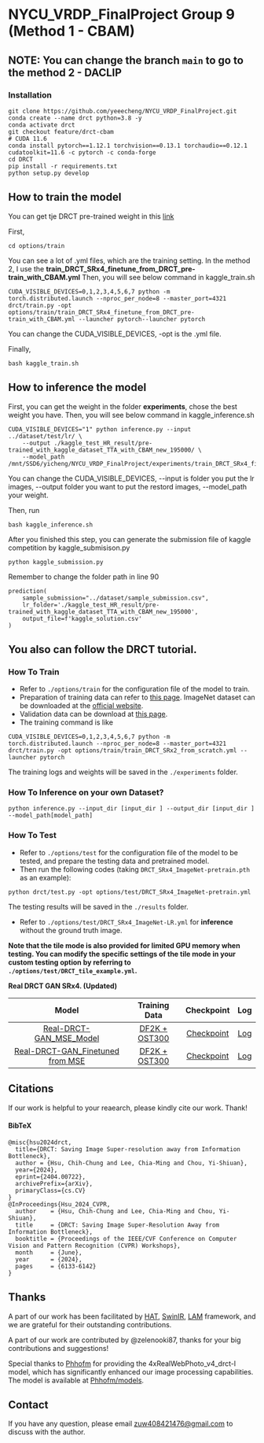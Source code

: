 # NYCU_VRDP_FinalProject Group 9 (Method 1 - CBAM)

## NOTE: You can change the branch `main` to go to the method 2 - DACLIP


### Installation
```
git clone https://github.com/yeeecheng/NYCU_VRDP_FinalProject.git
conda create --name drct python=3.8 -y
conda activate drct
git checkout feature/drct-cbam
# CUDA 11.6
conda install pytorch==1.12.1 torchvision==0.13.1 torchaudio==0.12.1 cudatoolkit=11.6 -c pytorch -c conda-forge
cd DRCT
pip install -r requirements.txt
python setup.py develop
```


## How to train the model

You can get tje DRCT pre-trained weight in this [link](https://drive.google.com/drive/folders/1QJHdSfo-0eFNb96i8qzMJAPw31u9qZ7U)

First,
```
cd options/train
```
You can see a lot of .yml files, which are the training setting.
In the method 2, I use the **train_DRCT_SRx4_finetune_from_DRCT_pre-train_with_CBAM.yml**
Then, you will see below command in kaggle_train.sh
```
CUDA_VISIBLE_DEVICES=0,1,2,3,4,5,6,7 python -m torch.distributed.launch --nproc_per_node=8 --master_port=4321 drct/train.py -opt options/train/train_DRCT_SRx4_finetune_from_DRCT_pre-train_with_CBAM.yml --launcher pytorch--launcher pytorch
```
You can change the CUDA_VISIBLE_DEVICES, -opt is the .yml file.

Finally,
```
bash kaggle_train.sh
```


## How to inference the model

First, you can get the weight in the folder **experiments**, chose the best weight you have.
Then, you will see below command in kaggle_inference.sh
```
CUDA_VISIBLE_DEVICES="1" python inference.py --input ../dataset/test/lr/ \
    --output ./kaggle_test_HR_result/pre-trained_with_kaggle_dataset_TTA_with_CBAM_new_195000/ \
    --model_path /mnt/SSD6/yicheng/NYCU_VRDP_FinalProject/experiments/train_DRCT_SRx4_finetune_from_DCRT_pretrain_with_CBAM/models/net_g_195000.pth
```
You can change the CUDA_VISIBLE_DEVICES, --input is folder you put the lr images, --output folder you want to put the restord images, --model_path your weight.

Then, run
```
bash kaggle_inference.sh
```

After you finished this step, you can generate the submission file of kaggle competition by kaggle_submisison.py
```
python kaggle_submission.py
```
Remember to change the folder path in line 90
```
prediction(
    sample_submission="../dataset/sample_submission.csv",
    lr_folder='./kaggle_test_HR_result/pre-trained_with_kaggle_dataset_TTA_with_CBAM_new_195000',
    output_file=f'kaggle_solution.csv'
)
```



## You also can follow the DRCT tutorial.

### How To Train
- Refer to `./options/train` for the configuration file of the model to train.
- Preparation of training data can refer to [this page](https://github.com/XPixelGroup/BasicSR/blob/master/docs/DatasetPreparation.md). ImageNet dataset can be downloaded at the [official website](https://image-net.org/challenges/LSVRC/2012/2012-downloads.php).
- Validation data can be download at [this page](https://github.com/ChaofWang/Awesome-Super-Resolution/blob/master/dataset.md).
- The training command is like
```
CUDA_VISIBLE_DEVICES=0,1,2,3,4,5,6,7 python -m torch.distributed.launch --nproc_per_node=8 --master_port=4321 drct/train.py -opt options/train/train_DRCT_SRx2_from_scratch.yml --launcher pytorch
```

The training logs and weights will be saved in the `./experiments` folder.

### How To Inference on your own Dataset?

```
python inference.py --input_dir [input_dir ] --output_dir [input_dir ]  --model_path[model_path]
```


### How To Test

- Refer to `./options/test` for the configuration file of the model to be tested, and prepare the testing data and pretrained model.
- Then run the following codes (taking `DRCT_SRx4_ImageNet-pretrain.pth` as an example):
```
python drct/test.py -opt options/test/DRCT_SRx4_ImageNet-pretrain.yml
```
The testing results will be saved in the `./results` folder.

- Refer to `./options/test/DRCT_SRx4_ImageNet-LR.yml` for **inference** without the ground truth image.

**Note that the tile mode is also provided for limited GPU memory when testing. You can modify the specific settings of the tile mode in your custom testing option by referring to `./options/test/DRCT_tile_example.yml`.**


**Real DRCT GAN SRx4. (Updated)**

| Model | Training Data | Checkpoint | Log |
|:-----------:|:---------:|:-------:|:--------:|
| [Real-DRCT-GAN_MSE_Model](https://drive.google.com/drive/folders/1emyaw6aQvhFgFC_RjK1Qo9c1sTRr-avk?usp=sharing) | [DF2K + OST300](https://www.kaggle.com/datasets/thaihoa1476050/df2k-ost/code)  | [Checkpoint](https://drive.google.com/drive/folders/1emyaw6aQvhFgFC_RjK1Qo9c1sTRr-avk?usp=sharing) |  [Log](https://drive.google.com/file/d/1kl2r9TbQ8TR-sOdzvCcOZ9eqNsmIldGH/view?usp=drive_link) |
| [Real-DRCT-GAN_Finetuned from MSE](https://drive.google.com/drive/folders/1emyaw6aQvhFgFC_RjK1Qo9c1sTRr-avk?usp=sharing) | [DF2K + OST300](https://www.kaggle.com/datasets/thaihoa1476050/df2k-ost/code)  |  [Checkpoint](https://drive.google.com/drive/folders/1emyaw6aQvhFgFC_RjK1Qo9c1sTRr-avk?usp=sharing)  |  [Log](https://drive.google.com/file/d/15aBV-FFi7I4esUb1vzRmrjMccc5cEEY4/view?usp=drive_link) |

## Citations

If our work is helpful to your reaearch, please kindly cite our work. Thank!

#### BibTeX
    @misc{hsu2024drct,
      title={DRCT: Saving Image Super-resolution away from Information Bottleneck},
      author = {Hsu, Chih-Chung and Lee, Chia-Ming and Chou, Yi-Shiuan},
      year={2024},
      eprint={2404.00722},
      archivePrefix={arXiv},
      primaryClass={cs.CV}
    }
    @InProceedings{Hsu_2024_CVPR,
      author    = {Hsu, Chih-Chung and Lee, Chia-Ming and Chou, Yi-Shiuan},
      title     = {DRCT: Saving Image Super-Resolution Away from Information Bottleneck},
      booktitle = {Proceedings of the IEEE/CVF Conference on Computer Vision and Pattern Recognition (CVPR) Workshops},
      month     = {June},
      year      = {2024},
      pages     = {6133-6142}
    }

## Thanks
A part of our work has been facilitated by [HAT](https://github.com/XPixelGroup/HAT), [SwinIR](https://github.com/JingyunLiang/SwinIR), [LAM](https://github.com/XPixelGroup/X-Low-level-Interpretation) framework, and we are grateful for their outstanding contributions.

A part of our work are contributed by @zelenooki87, thanks for your big contributions and suggestions!

Special thanks to [Phhofm](https://github.com/Phhofm) for providing the 4xRealWebPhoto_v4_drct-l model, which has significantly enhanced our image processing capabilities. The model is available at [Phhofm/models](https://github.com/Phhofm/models/releases/tag/4xRealWebPhoto_v4_drct-l).

## Contact
If you have any question, please email zuw408421476@gmail.com to discuss with the author.
